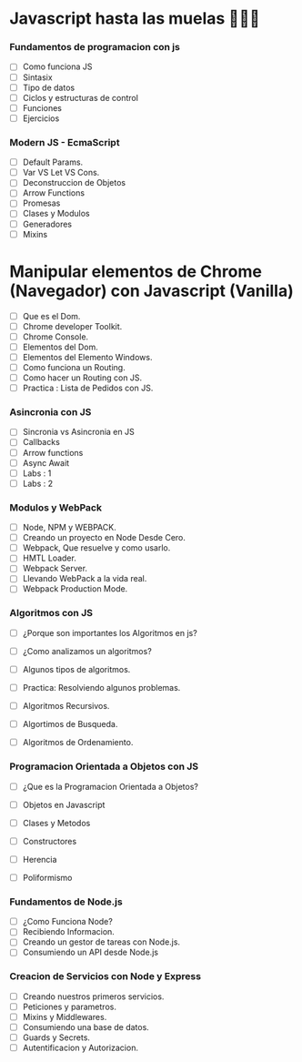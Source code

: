 # Javascript hasta las muelas 🦷🦷🦷

### Fundamentos de programacion con js

- [ ] Como funciona JS
- [ ] Sintasix
- [ ] Tipo de datos
- [ ] Ciclos y estructuras de control
- [ ] Funciones
- [ ] Ejercicios

### Modern JS - EcmaScript

- [ ] Default Params.
- [ ] Var VS Let VS Cons.
- [ ] Deconstruccion de Objetos
- [ ] Arrow Functions
- [ ] Promesas
- [ ] Clases y Modulos
- [ ] Generadores
- [ ] Mixins

# Manipular elementos de Chrome (Navegador) con Javascript (Vanilla)

- [ ] Que es el Dom.
- [ ] Chrome developer Toolkit.
- [ ] Chrome Console.
- [ ] Elementos del Dom.
- [ ] Elementos del Elemento Windows.
- [ ] Como funciona un Routing.
- [ ] Como hacer un Routing con JS.
- [ ] Practica : Lista de Pedidos con JS.

### Asincronia con JS
- [ ] Sincronia vs Asincronia en JS
- [ ] Callbacks
- [ ] Arrow functions
- [ ] Async Await
- [ ] Labs : 1
- [ ] Labs : 2

### Modulos y WebPack

- [ ] Node, NPM y WEBPACK.
- [ ] Creando un proyecto en Node Desde Cero.
- [ ] Webpack, Que resuelve y como usarlo.
- [ ] HMTL Loader.
- [ ] Webpack Server.
- [ ] Llevando WebPack a la vida real.
- [ ] Webpack Production Mode.

### Algoritmos con JS

- [ ] ¿Porque son importantes los Algoritmos en js?
- [ ] ¿Como analizamos un algoritmos?
- [ ] Algunos tipos de algoritmos.
- [ ] Practica: Resolviendo algunos problemas.
- [ ] Algoritmos Recursivos.
- [ ] Algortimos de Busqueda.
- [ ] Algoritmos de Ordenamiento.


### Programacion Orientada a Objetos con JS

- [ ] ¿Que es la Programacion Orientada a Objetos?
- [ ] Objetos en Javascript
- [ ] Clases y Metodos
- [ ] Constructores
- [ ] Herencia
- [ ] Poliformismo


### Fundamentos de Node.js
- [ ] ¿Como Funciona Node?
- [ ] Recibiendo Informacion.
- [ ] Creando un gestor de tareas con Node.js.
- [ ] Consumiendo un API desde Node.js

### Creacion de Servicios con Node y Express

- [ ] Creando nuestros primeros servicios.
- [ ] Peticiones y parametros.
- [ ] Mixins y Middlewares.
- [ ] Consumiendo una base de datos.
- [ ] Guards y Secrets.
- [ ] Autentificacion y Autorizacion.
